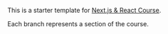 This is a starter template for [Next.js & React Course](https://www.udemy.com/course/nextjs-react-the-complete-guide).

Each branch represents a section of the course.
